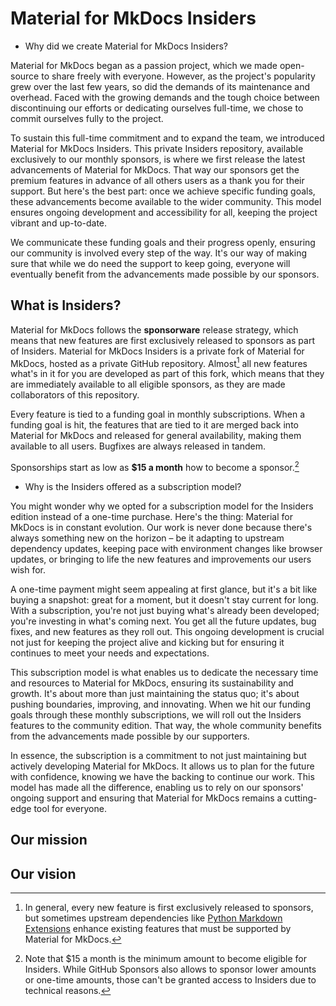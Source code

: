 # Material for MkDocs Insiders

- Why did we create Material for MkDocs Insiders?

Material for MkDocs began as a passion project, which we
made open-source to share freely with everyone. However, as the project's
popularity grew over the last few years, so did the demands of its maintenance
and overhead. Faced with the growing demands and the tough choice between
discontinuing our efforts or dedicating ourselves full-time, we chose to commit
ourselves fully to the project.

To sustain this full-time commitment and to expand the team, we introduced
Material for MkDocs Insiders. This private Insiders repository, available
exclusively to our monthly sponsors, is where we first release the latest
advancements of Material for MkDocs. That way our sponsors get the
premium features in advance of all others users as a thank you for their
support. But here's the best part: once we achieve specific funding goals, these
advancements become available to the wider community. This model ensures ongoing
development and accessibility for all, keeping the project vibrant and
up-to-date.

We communicate these funding goals and their progress openly, ensuring our
community is involved every step of the way. It's our way of making sure that
while we do need the support to keep going, everyone will eventually benefit
from the advancements made possible by our sponsors.


## What is Insiders?

Material for MkDocs follows the __sponsorware__ release strategy, which means
that new features are first exclusively released to sponsors as part of
Insiders. Material for MkDocs Insiders is a private fork of Material for MkDocs, hosted as
a private GitHub repository. Almost[^1] all new features what's in it for you
are developed as part of this fork, which means that they are immediately
available to all eligible sponsors, as they are made collaborators of this
repository.

  [^1]:
    In general, every new feature is first exclusively released to sponsors, but
    sometimes upstream dependencies like [Python Markdown Extensions] enhance
    existing features that must be supported by Material for MkDocs.

Every feature is tied to a funding goal in monthly subscriptions. When a
funding goal is hit, the features that are tied to it are merged back into
Material for MkDocs and released for general availability, making them available
to all users. Bugfixes are always released in tandem.

Sponsorships start as low as __$15 a month__ how to become a sponsor.[^2]

  [^2]:
    Note that $15 a month is the minimum amount to become eligible for
    Insiders. While GitHub Sponsors also allows to sponsor lower amounts or
    one-time amounts, those can't be granted access to Insiders due to
    technical reasons.

  [Python Markdown Extensions]: https://facelessuser.github.io/pymdown-extensions/


- Why is the Insiders offered as a subscription model?

You might wonder why we opted for a subscription model for the Insiders edition
instead of a one-time purchase. Here's the thing: Material for MkDocs is in
constant evolution. Our work is never done because there's always something new
on the horizon – be it adapting to upstream dependency updates, keeping pace
with environment changes like browser updates, or bringing to life
the new features and improvements our users wish for.

A one-time payment might seem appealing at first glance, but it's a bit like
buying a snapshot: great for a moment, but it doesn't stay current for long.
With a subscription, you're not just buying what's already been developed;
you're investing in what's coming next. You get all the future updates, bug
fixes, and new features as they roll out. This ongoing development is crucial
not just for keeping the project alive and kicking but for ensuring it
continues to meet your needs and expectations.

This subscription model is what enables us to dedicate the necessary time and
resources to Material for MkDocs, ensuring its sustainability and growth. It's
about more than just maintaining the status quo; it's about pushing boundaries,
improving, and innovating. When we hit our funding goals through these monthly
subscriptions, we will roll out the Insiders features to the community edition.
That way, the whole community benefits from the advancements made possible by
our supporters.

In essence, the subscription is a commitment to not just maintaining but
actively developing Material for MkDocs. It allows us to plan for the future
with confidence, knowing we have the backing to continue our work. This model
has made all the difference, enabling us to rely on our sponsors' ongoing
support and ensuring that Material for MkDocs remains a cutting-edge tool for
everyone.



## Our mission



## Our vision



